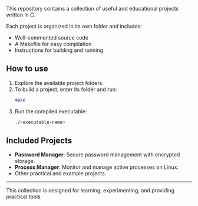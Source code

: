 This repository contains a collection of useful and educational projects written in C.

Each project is organized in its own folder and includes:
- Well-commented source code
- A Makefile for easy compilation
- Instructions for building and running

## How to use

1. Explore the available project folders.
2. To build a project, enter its folder and run:
   ```sh
   make
   ```
3. Run the compiled executable:
   ```sh
   ./<executable-name>
   ```

## Included Projects

- **Password Manager**: Secure password management with encrypted storage.
- **Process Manager**: Monitor and manage active processes on Linux.
- Other practical and example projects.

---

This collection is designed for learning, experimenting, and providing practical tools
